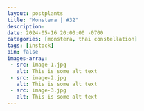 ```yaml
---
layout: postplants
title: "Monstera | #32"
description: 
date: 2024-05-16 20:00:00 -0700
categories: [monstera, thai constellation]
tags: [instock]
pin: false
images-array:
 - src: image-1.jpg
   alt: This is some alt text
 - src: image-2.jpg
   alt: This is some alt text
 - src: image-3.jpg
   alt: This is some alt text
---
```

